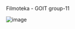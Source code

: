 Filmoteka - GOIT group-11

![image](https://github.com/BoikoIgor/filmoteka/assets/111757412/b99547e4-7920-49c6-8f25-115aaead425e)
